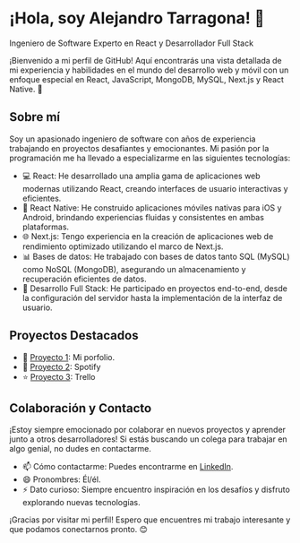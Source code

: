 # ¡Hola, soy Alejandro Tarragona! 👋
Ingeniero de Software Experto en React y Desarrollador Full Stack

¡Bienvenido a mi perfil de GitHub! Aquí encontrarás una vista detallada de mi experiencia y habilidades en el mundo del desarrollo web y móvil con un enfoque especial en React, JavaScript, MongoDB, MySQL, Next.js y React Native. 🚀

## Sobre mí
Soy un apasionado ingeniero de software con años de experiencia trabajando en proyectos desafiantes y emocionantes. Mi pasión por la programación me ha llevado a especializarme en las siguientes tecnologías:

- 💻 React: He desarrollado una amplia gama de aplicaciones web modernas utilizando React, creando interfaces de usuario interactivas y eficientes.
- 📱 React Native: He construido aplicaciones móviles nativas para iOS y Android, brindando experiencias fluidas y consistentes en ambas plataformas.
- 🌐 Next.js: Tengo experiencia en la creación de aplicaciones web de rendimiento optimizado utilizando el marco de Next.js.
- 📊 Bases de datos: He trabajado con bases de datos tanto SQL (MySQL) como NoSQL (MongoDB), asegurando un almacenamiento y recuperación eficientes de datos.
- 🤖 Desarrollo Full Stack: He participado en proyectos end-to-end, desde la configuración del servidor hasta la implementación de la interfaz de usuario.

## Proyectos Destacados
- 🚀 [Proyecto 1](https://terciadesign.com/): Mi porfolio.
- 🌟 [Proyecto 2](https://spotify-2-nextjs-12-middleware-2-alejandrotarragona.vercel.app/): Spotify
- ⭐️ [Proyecto 3](https://trello-2-nextjs-13-4-gpt-zustand-dragndrop-a-alejandrotarragona.vercel.app/): Trello

## Colaboración y Contacto
¡Estoy siempre emocionado por colaborar en nuevos proyectos y aprender junto a otros desarrolladores! Si estás buscando un colega para trabajar en algo genial, no dudes en contactarme.

- 📫 Cómo contactarme: Puedes encontrarme en [LinkedIn](https://www.linkedin.com/in/alejandro-tercia/).
- 😄 Pronombres: Él/él.
- ⚡ Dato curioso: Siempre encuentro inspiración en los desafíos y disfruto explorando nuevas tecnologías.

¡Gracias por visitar mi perfil! Espero que encuentres mi trabajo interesante y que podamos conectarnos pronto. 😊

